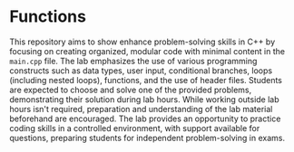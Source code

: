 # Functions
This repository aims to show enhance problem-solving skills in C++ by focusing on creating organized, modular code with minimal content in the `main.cpp` file. The lab emphasizes the use of various programming constructs such as data types, user input, conditional branches, loops (including nested loops), functions, and the use of header files. Students are expected to choose and solve one of the provided problems, demonstrating their solution during lab hours. While working outside lab hours isn't required, preparation and understanding of the lab material beforehand are encouraged. The lab provides an opportunity to practice coding skills in a controlled environment, with support available for questions, preparing students for independent problem-solving in exams.
